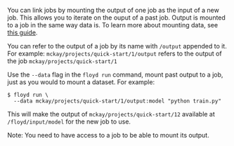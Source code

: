 You can link jobs by mounting the output of one job as the input of a new job.
This allows you to iterate on the ouput of a past job. Output is mounted to a
job in the same way data is. To learn more about mounting data, see [this
guide](data/storing_output).

You can refer to the output of a job by its name with `/output` appended to it.
For example: `mckay/projects/quick-start/1/output` refers to
the output of the job `mckay/projects/quick-start/1`

Use the `--data` flag in the `floyd run` command, mount past output to a job,
just as you would to mount a dataset. For example:

```
$ floyd run \
  --data mckay/projects/quick-start/1/output:model "python train.py"
```

This will make the output of `mckay/projects/quick-start/12`
available at `/floyd/input/model` for the new job to use.

Note: You need to have access to a job to be able to mount its output.
